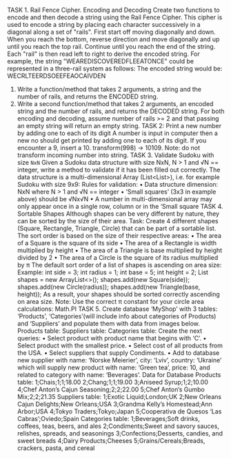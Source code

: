 TASK 1. Rail Fence Cipher. Encoding and Decoding
Create two functions to encode and then decode a string using the Rail Fence Cipher. This cipher is used
to encode a string by placing each character successively in a diagonal along a set of "rails". First start off
moving diagonally and down. When you reach the bottom, reverse direction and move diagonally and
up until you reach the top rail. Continue until you reach the end of the string. Each "rail" is then read left
to right to derive the encoded string.
For example, the string "WEAREDISCOVEREDFLEEATONCE" could be represented in a three-rail system
as follows:
The encoded string would be:
WECRLTEERDSOEEFEAOCAIVDEN
1. Write a function/method that takes 2 arguments, a string and the number of rails, and returns
the ENCODED string.
2. Write a second function/method that takes 2 arguments, an encoded string and the number of
rails, and returns the DECODED string.
For both encoding and decoding, assume number of rails >= 2 and that passing an empty string will
return an empty string.
TASK 2: Print a new number by adding one to each of its digit
A number is input in computer then a new no should get printed by adding one to each of its digit. If you 
encounter a 9, insert a 10.
transform(998) -> 10109.
Note: do not transform incoming number into string.
TASK 3. Validate Sudoku with size `NxN`
Given a Sudoku data structure with size NxN, N > 1 and √N == integer, write a method to validate if it
has been filled out correctly.
The data structure is a multi-dimensional Array (List<List<Integer>>), i.e. for example Sudoku with
size 9x9:
Rules for validation:
• Data structure dimension: NxN where N > 1 and √N == integer
• ‘Small squares’ (3x3 in example above) should be √Nx√N • A number in multi-dimensional array may only appear once in a single row, column or in the
‘Small square
TASK 4. Sortable Shapes
Although shapes can be very different by nature, they can be sorted by the size of their area.
Task:
Create 4 different shapes (Square, Rectangle, Triangle, Circle) that can be part of a sortable list. The sort
order is based on the size of their respective areas:
• The area of a Square is the square of its side
• The area of a Rectangle is width multiplied by height
• The area of a Triangle is base multiplied by height divided by 2
• The area of a Circle is the square of its radius multiplied by π
The default sort order of a list of shapes is ascending on area size:
Example:
int side = 3;
int radius = 1;
int base = 5;
int height = 2;
List<Shape> shapes = new ArrayList<>();
shapes.add(new Square(side));
shapes.add(new Circle(radius));
shapes.add(new Triangle(base, height));
As a result, your shapes should be sorted correctly ascending on area size.
Note: Use the correct π constant for your circle area calculations: Math.PI
TASK 5.
Create database ‘MyShop’ with 3 tables: ‘Products’, ‘Categories’(will include info about categories of
Products) and ‘Suppliers’ and populate them with data from images below.
Products table:
Suppliers table:
Categories table:
Create the next queries:
• Select product with product name that begins with ‘C’.
• Select product with the smallest price.
• Select cost of all products from the USA.
• Select suppliers that supply Condiments.
• Add to database new supplier with name: ‘Norske Meierier’, city: ‘Lviv’, country: ‘Ukraine’ which
will supply new product with name: ‘Green tea’, price: 10, and related to category with name:
‘Beverages’.
Data for Database
Products table:
1;Chais;1;1;18.00
2;Chang;1;1;19.00
3;Aniseed Syrup;1;2;10.00
4;Chef Anton’s Cajun Seasoning;2;2;22.00
5;Chef Anton’s Gumbo Mix;2;2;21.35
Suppliers table:
1;Exotic Liquid;London;UK
2;New Orleans Cajun Delights;New Orleans;USA
3;Grandma Kelly’s Homestead;Ann Arbor;USA
4;Tokyo Traders;Tokyo;Japan
5;Cooperativa de Quesos ‘Las Cabras’;Oviedo;Spain
Categories table:
1;Beverages;Soft drinks, coffees, teas, beers, and ales
2;Condiments;Sweet and savory sauces, relishes, spreads, and seasonings
3;Confections;Desserts, candies, and sweet breads
4;Dairy Products;Cheeses
5;Grains/Cereals;Breads, crackers, pasta, and cereal
